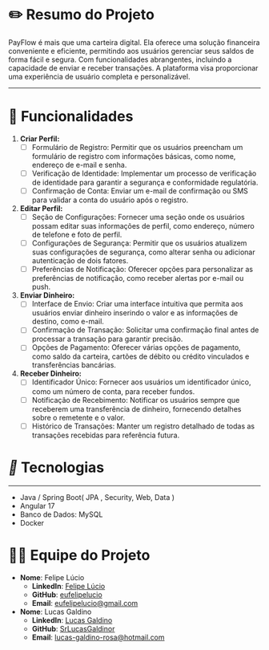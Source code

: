 # ✏️ Resumo do Projeto

PayFlow é mais que uma carteira digital. Ela oferece uma solução financeira conveniente e eficiente, permitindo aos usuários gerenciar seus saldos de forma fácil e segura. Com funcionalidades abrangentes, incluindo a capacidade de enviar e receber transações. A plataforma visa proporcionar uma experiência de usuário completa e personalizável.

---

# 💭 Funcionalidades

1. **Criar Perfil:**
    - [ ]  Formulário de Registro: Permitir que os usuários preencham um formulário de registro com informações básicas, como nome, endereço de e-mail e senha.
    - [ ]  Verificação de Identidade: Implementar um processo de verificação de identidade para garantir a segurança e conformidade regulatória.
    - [ ]  Confirmação de Conta: Enviar um e-mail de confirmação ou SMS para validar a conta do usuário após o registro.
2. **Editar Perfil:**
    - [ ]  Seção de Configurações: Fornecer uma seção onde os usuários possam editar suas informações de perfil, como endereço, número de telefone e foto de perfil.
    - [ ]  Configurações de Segurança: Permitir que os usuários atualizem suas configurações de segurança, como alterar senha ou adicionar autenticação de dois fatores.
    - [ ]  Preferências de Notificação: Oferecer opções para personalizar as preferências de notificação, como receber alertas por e-mail ou push.
3. **Enviar Dinheiro:**
    - [ ]  Interface de Envio: Criar uma interface intuitiva que permita aos usuários enviar dinheiro inserindo o valor e as informações de destino, como  e-mail.
    - [ ]  Confirmação de Transação: Solicitar uma confirmação final antes de processar a transação para garantir precisão.
    - [ ]  Opções de Pagamento: Oferecer várias opções de pagamento, como saldo da carteira, cartões de débito ou crédito vinculados e transferências bancárias.
4. **Receber Dinheiro:**
    - [ ]  Identificador Único: Fornecer aos usuários um identificador único, como um número de conta, para receber fundos.
    - [ ]  Notificação de Recebimento: Notificar os usuários sempre que receberem uma transferência de dinheiro, fornecendo detalhes sobre o remetente e o valor.
    - [ ]  Histórico de Transações: Manter um registro detalhado de todas as transações recebidas para referência futura.

# *🚀* Tecnologias

---

- Java / Spring Boot( JPA , Security, Web, Data )
- Angular 17
- Banco de Dados: MySQL
- Docker

# 🙋‍♀️ Equipe do Projeto

- **Nome**: Felipe Lúcio
    - **LinkedIn**: [Felipe Lúcio](https://www.linkedin.com/in/eufelipelucio/)
    - **GitHub**: [eufelipelucio](https://github.com/eufelipelucio)
    - **Email**: eufelipelucio@gmail.com
- **Nome**: Lucas Galdino
    - **LinkedIn**: [Lucas Galdino](https://www.linkedin.com/in/lucas-galdino-rosa/)
    - **GitHub**: [SrLucasGaldinor](https://github.com/SrLucasGaldinor)
    - **Email**: lucas-galdino-rosa@hotmail.com
